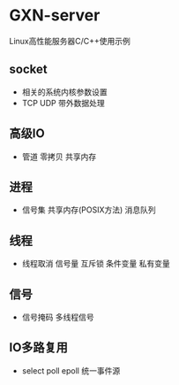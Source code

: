 # GXN-server
Linux高性能服务器C/C++使用示例
## socket
* 相关的系统内核参数设置
* TCP UDP 带外数据处理
## 高级IO
* 管道 零拷贝 共享内存
## 进程
* 信号集 共享内存(POSIX方法) 消息队列
## 线程
* 线程取消 信号量 互斥锁 条件变量 私有变量
## 信号
* 信号掩码 多线程信号
## IO多路复用
* select poll epoll 统一事件源
